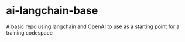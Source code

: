 # ai-langchain-base
A basic repo using langchain and OpenAI to use as a starting point for a training codespace
